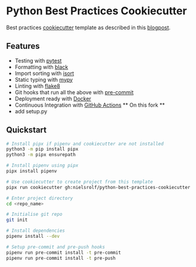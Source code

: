 # Python Best Practices Cookiecutter

Best practices [cookiecutter](https://github.com/audreyr/cookiecutter) template as described in this [blogpost](https://sourcery.ai/blog/python-best-practices/).
## Features
- Testing with [pytest](https://docs.pytest.org/en/latest/)
- Formatting with [black](https://github.com/psf/black)
- Import sorting with [isort](https://github.com/timothycrosley/isort)
- Static typing with [mypy](http://mypy-lang.org/)
- Linting with [flake8](http://flake8.pycqa.org/en/latest/)
- Git hooks that run all the above with [pre-commit](https://pre-commit.com/)
- Deployment ready with [Docker](https://docker.com/)
- Continuous Integration with [GitHub Actions](https://github.com/features/actions)
** On this fork **
- add setup.py
## Quickstart
```sh
# Install pipx if pipenv and cookiecutter are not installed
python3 -m pip install pipx
python3 -m pipx ensurepath

# Install pipenv using pipx
pipx install pipenv

# Use cookiecutter to create project from this template
pipx run cookiecutter gh:nielsrolf/python-best-practices-cookiecutter

# Enter project directory
cd <repo_name>

# Initialise git repo
git init

# Install dependencies
pipenv install --dev

# Setup pre-commit and pre-push hooks
pipenv run pre-commit install -t pre-commit
pipenv run pre-commit install -t pre-push
```
